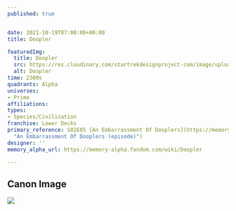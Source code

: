```yaml
---
published: true


date: 2021-10-19T07:00:00+00:00
title: Doopler

featuredImg:
  title: Doopler
  src: https://res.cloudinary.com/startrekdesignproject-com/image/upload/v1634853481/Doopler.png
  alt: Doopler
time: 2300s
quadrants: Alpha
universes:
- Prime
affiliations:
types:
- Species/Civilization
franchise: Lower Decks
primary_reference: S02E05 [An Embarrassment Of Dooplers](https://memory-alpha.fandom.com/wiki/An_Embarrassment_Of_Dooplers_(episode)
  "An Embarrassment Of Dooplers (episode)")
designer: ''
memory_alpha_url: https://memory-alpha.fandom.com/wiki/Doopler

---
```

## Canon Image

![](https://res.cloudinary.com/startrekdesignproject-com/image/upload/v1634853481/Doopler-LDS-2x5.jpg)